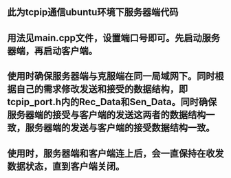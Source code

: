 ## 此为tcpip通信ubuntu环境下服务器端代码

## 用法见main.cpp文件，设置端口号即可。先启动服务器端，再启动客户端。

## 使用时确保服务器端与克服端在同一局域网下。同时根据自己的需求修改发送和接受的数据结构，即tcpip_port.h内的Rec_Data和Sen_Data。同时确保服务器端的接受与客户端的发送这两者的数据结构一致，服务器端的发送与客户端的接受数据结构一致。

## 使用时，服务器端和客户端连上后，会一直保持在收发数据状态，直到客户端关闭。
